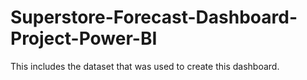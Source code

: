# Superstore-Forecast-Dashboard-Project-Power-BI
This includes the dataset that was used to create this dashboard. 
